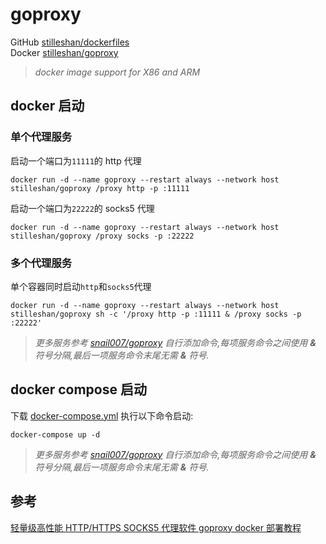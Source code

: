 # goproxy

GitHub [stilleshan/dockerfiles](https://github.com/stilleshan/dockerfiles)  
Docker [stilleshan/goproxy](https://hub.docker.com/r/stilleshan/goproxy)
> *docker image support for X86 and ARM*

## docker 启动
### 单个代理服务
启动一个端口为`11111`的 http 代理
```shell
docker run -d --name goproxy --restart always --network host stilleshan/goproxy /proxy http -p :11111
```

启动一个端口为`22222`的 socks5 代理
```shell
docker run -d --name goproxy --restart always --network host stilleshan/goproxy /proxy socks -p :22222
```

### 多个代理服务
单个容器同时启动`http`和`socks5`代理
```shell
docker run -d --name goproxy --restart always --network host stilleshan/goproxy sh -c '/proxy http -p :11111 & /proxy socks -p :22222'
```
> *更多服务参考 [snail007/goproxy](https://github.com/snail007/goproxy) 自行添加命令,每项服务命令之间使用 **&** 符号分隔,最后一项服务命令末尾无需 **&** 符号.*

## docker compose 启动
下载 [docker-compose.yml](https://raw.githubusercontent.com/stilleshan/dockerfiles/main/goproxy/docker-compose.yml) 执行以下命令启动:
```shell
docker-compose up -d
```
> *更多服务参考 [snail007/goproxy](https://github.com/snail007/goproxy) 自行添加命令,每项服务命令之间使用 **&** 符号分隔,最后一项服务命令末尾无需 **&** 符号.*

## 参考
[轻量级高性能 HTTP/HTTPS SOCKS5 代理软件 goproxy docker 部署教程](https://www.ioiox.com/archives/131.html)

